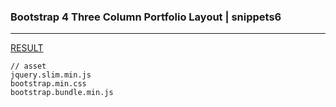 ### Bootstrap 4 Three Column Portfolio Layout | snippets6
---

[RESULT](https://jsfiddle.net/StartBootstrap/b7uLpqsk/)

[]()
[]()
[]()




```
// asset
jquery.slim.min.js
bootstrap.min.css
bootstrap.bundle.min.js
```




```
```

